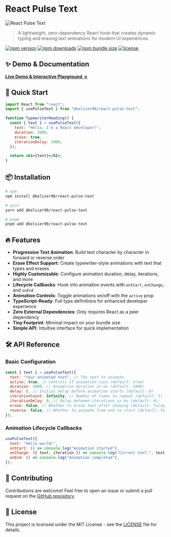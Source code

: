# React Pulse Text

![React Pulse Text](https://repository-images.githubusercontent.com/244492121/9bfa522a-a95a-4966-9a95-34a09487b420)

> A lightweight, zero-dependency React hook that creates dynamic typing and erasing text animations for modern UI experiences.

[![npm version](https://img.shields.io/npm/v/@kelsier90/react-pulse-text.svg)](https://www.npmjs.com/package/@kelsier90/react-pulse-text)
[![npm downloads](https://img.shields.io/npm/dm/@kelsier90/react-pulse-text.svg)](https://www.npmjs.com/package/@kelsier90/react-pulse-text)
[![npm bundle size](https://img.shields.io/bundlephobia/minzip/%40kelsier90%2Freact-pulse-text)](https://bundlephobia.com/package/@kelsier90/react-pulse-text)
[![license](https://img.shields.io/npm/l/@kelsier90/react-pulse-text.svg)](https://github.com/Kelsier90/React-Pulse-Text/blob/main/LICENSE)

## ✨ Demo & Documentation

**[Live Demo & Interactive Playground →](https://kelsier90.github.io/React-Pulse-Text/)**

## 🚀 Quick Start

```jsx
import React from "react";
import { usePulseText } from "@kelsier90/react-pulse-text";

function TypewriterHeading() {
  const { text } = usePulseText({
    text: "Hello, I'm a React developer!",
    duration: 2000,
    erase: true,
    iterationDelay: 1000,
  });

  return <h1>{text}</h1>;
}
```

## 📦 Installation

```bash
# npm
npm install @kelsier90/react-pulse-text

# yarn
yarn add @kelsier90/react-pulse-text

# pnpm
pnpm add @kelsier90/react-pulse-text
```

## 🔥 Features

- **Progressive Text Animation**: Build text character by character in forward or reverse order
- **Erase Effect Support**: Create typewriter-style animations with text that types and erases
- **Highly Customizable**: Configure animation duration, delay, iterations, and more
- **Lifecycle Callbacks**: Hook into animation events with `onStart`, `onChange`, and `onEnd`
- **Animation Controls**: Toggle animations on/off with the `active` prop
- **TypeScript-Ready**: Full type definitions for enhanced developer experience
- **Zero External Dependencies**: Only requires React as a peer dependency
- **Tiny Footprint**: Minimal impact on your bundle size
- **Simple API**: Intuitive interface for quick implementation

## 🛠️ API Reference

### Basic Configuration

```jsx
const { text } = usePulseText({
  text: "Your animated text", // The text to animate
  active: true, // Controls if animation runs (default: true)
  duration: 2000, // Animation duration in ms (default: 1000)
  delay: 0, // Initial delay before animation starts (default: 0)
  iterationCount: Infinity, // Number of times to repeat (default: 1)
  iterationDelay: 0, // Delay between iterations in ms (default: 0)
  erase: false, // Whether to erase text after showing (default: false)
  reverse: false, // Whether to animate from end to start (default: false)
});
```

### Animation Lifecycle Callbacks

```jsx
usePulseText({
  text: "Hello world!",
  onStart: () => console.log("Animation started"),
  onChange: ({ text, iteration }) => console.log("Current text:", text, "Current iteration:", iteration),
  onEnd: () => console.log("Animation completed"),
});
```

## 🤝 Contributing

Contributions are welcome! Feel free to open an issue or submit a pull request on the [GitHub repository](https://github.com/Kelsier90/React-Pulse-Text).

## 📄 License

This project is licensed under the MIT License - see the [LICENSE](./LICENSE) file for details.
